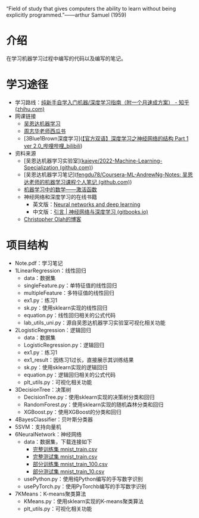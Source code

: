 “Field of study that gives computers the ability to learn without being explicitly programmed.”——arthur Samuel (1959)



# 介绍

在学习机器学习过程中编写的代码以及编写的笔记。



# 学习途径

- 学习路线：[纯新手自学入门机器/深度学习指南（附一个月速成方案） - 知乎 (zhihu.com)](https://zhuanlan.zhihu.com/p/37349519)
- 网课链接
  - [吴恩达机器学习](https://www.bilibili.com/video/BV1Pa411X76s?p=1&vd_source=8566cec36593b0e28ee03f3c724b87d0)
  - [周志华老师西瓜书](https://www.bilibili.com/video/BV1gG411f7zX?p=1)
  - [3Blue1Brown深度学习]([【官方双语】深度学习之神经网络的结构 Part 1 ver 2.0_哔哩哔哩_bilibili](https://www.bilibili.com/video/BV1bx411M7Zx/?spm_id_from=333.999.0.0&vd_source=8566cec36593b0e28ee03f3c724b87d0))
- 资料来源
  - [吴恩达机器学习实验室]([kaieye/2022-Machine-Learning-Specialization (github.com)](https://github.com/kaieye/2022-Machine-Learning-Specialization/tree/main))
  - [吴恩达机器学习笔记]([fengdu78/Coursera-ML-AndrewNg-Notes: 吴恩达老师的机器学习课程个人笔记 (github.com)](https://github.com/fengdu78/Coursera-ML-AndrewNg-Notes/tree/master))
  - [机器学习中的数学——激活函数](https://blog.csdn.net/hy592070616/article/details/120617176)
  - 神经网络和深度学习的在线书籍
    - 英文版：[Neural networks and deep learning](http://neuralnetworksanddeeplearning.com/)
    - 中文版：[引言 | 神经网络与深度学习 (gitbooks.io)](https://tigerneil.gitbooks.io/neural-networks-and-deep-learning-zh/content/)
  - [Christopher Olah的博客](https://colah.github.io/)



# 项目结构

- Note.pdf：学习笔记
- 1LinearRegression：线性回归
  - data：数据集
  - singleFeature.py：单特征值的线性回归
  - multipleFeature：多特征值的线性回归
  - ex1.py：练习1
  - sk.py：使用sklearn实现的线性回归
  - equation.py：线性回归相关的公式代码
  - lab_utils_uni.py：源自吴恩达机器学习实验室可视化相关功能
- 2LogisticRegression：逻辑回归
  - data：数据集
  - LogisticRegression.py：逻辑回归
  - ex1.py：练习1
  - ex1_result：因练习1过长，直接展示其训练结果
  - sk.py：使用sklearn实现的逻辑回归
  - equation.py：逻辑回归相关的公式代码
  - plt_utils.py：可视化相关功能
- 3DecisionTree：决策树
  - DecisionTree.py：使用sklearn实现的决策树分类和回归
  - RandomForest.py：使用sklearn实现的随机森林分类和回归
  - XGBoost.py：使用XGBoost的分类和回归
- 4BayesClassifier：贝叶斯分类器
- 5SVM：支持向量机
- 6NeuralNetwork：神经网络
  - data：数据集，下载连接如下
    - [完整训练集 mnist_train.csv](http://www.pjreddie.com/media/files/mnist_train.csv)
    - [完整测试集 mnist_train.csv](http://www.pjreddie.com/media/files/mnist_test.csv)
    - [部分训练集 mnist_train_100.csv](https://raw.githubusercontent.com/makeyourownneuralnetwork/makeyourownneuralnetwork/master/mnist_dataset/mnist_train_100.csv)
    - [部分测试集 mnist_train_10.csv](https://raw.githubusercontent.com/makeyourownneuralnetwork/makeyourownneuralnetwork/master/mnist_dataset/mnist_test_10.csv)
  - usePython.py：使用纯Python编写的手写数字识别
  - usePyTorch.py：使用PyTorchb编写的手写数字识别
- 7KMeans：K-means聚类算法
  - KMeans.py：使用sklearn实现的K-means聚类算法
  - plt_utils.py：可视化相关功能